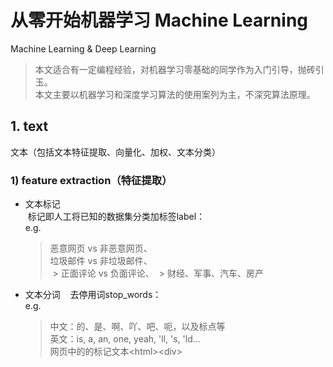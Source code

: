# 从零开始机器学习 Machine Learning
Machine Learning &amp; Deep Learning  
> 本文适合有一定编程经验，对机器学习零基础的同学作为入门引导，抛砖引玉。  
> 本文主要以机器学习和深度学习算法的使用案列为主，不深究算法原理。

## 1. text
文本（包括文本特征提取、向量化、加权、文本分类）
### 1) feature extraction（特征提取）
- 文本标记  
  标记即人工将已知的数据集分类加标签label：  
  e.g.  
  > 恶意网页 vs 非恶意网页、  
  > 垃圾邮件 vs 非垃圾邮件、  
  > 正面评论 vs 负面评论、
  > 财经、军事、汽车、房产  
- 文本分词  
  去停用词stop_words：  
  e.g.     
  > 中文：的、是、啊、吖、吧、呃，以及标点等  
  > 英文：is, a, an, one, yeah, 'll, 's, 'ld...  
  > 网页中的的标记文本\<html\>\<div\><script>等  
  
### 2) vectorizer & tf-idf weighting（向量化 & 加权）
特征向量化、基于tf-idf的加权向量化算法：  
使用空间向量模型，把提取出来的特征转化为空间向量，并给不同的特征赋以不同的权重。  
  
### 3) classification（分类）
文本分类算法：  
利用转换好的带有分类标记的空间向量，对特定的数据函数模型进行训练(逐步调优函数的参数)，  
然后用训练出来的分类模型对未知数据集进行分类。  
（目前的所使用的数据集训练出来的模型，分类准确率可以达到80%左右）  
- Logistic Regression（逻辑回归分类算法）
- Naive Bayes（朴素贝叶斯分类算法）
